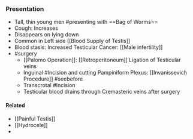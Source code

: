 ### Presentation
- Tall, thin young men #presenting with ==Bag of Worms==
- Cough: Increases
- Disappears on lying down
- Common in Left side [[Blood Supply of Testis]]
- Blood stasis: Increased Testicular Cancer: [[Male infertility]] 
- #surgery 
	- [[Palomo Operation]]: [[Retroperitoneum]] Ligation of Testicular veins
	- Inguinal #Incision and cutting Pampiniform Plexus: [[Invanissevich Procedure]] #seebefore
	- Transcrotal #Incision 
	- Testicular blood drains through Cremasteric veins after surgery

#### Related
- [[Painful Testis]]
- [[Hydrocele]]
-